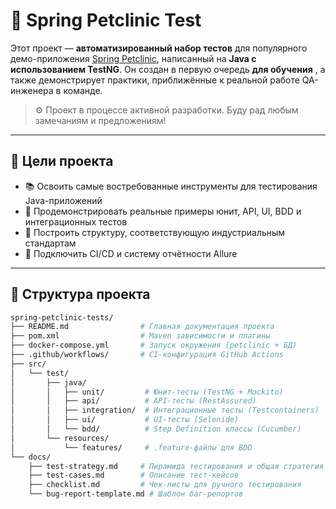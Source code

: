# 🧪 Spring Petclinic Test

Этот проект — **автоматизированный набор тестов** для популярного
демо-приложения [Spring Petclinic](https://github.com/SalavatYuldashev/spring-petclinic), написанный на **Java с
использованием TestNG**.
Он создан в первую очередь **для обучения** , а также демонстрирует практики, приближённые к реальной работе QA-инженера
в команде.

> ⚙️ Проект в процессе активной разработки. Буду рад любым замечаниям и предложениям!

---

## 🎯 Цели проекта

- 📚 Освоить самые востребованные инструменты для тестирования Java-приложений
- 💼 Продемонстрировать реальные примеры юнит, API, UI, BDD и интеграционных тестов
- 🧱 Построить структуру, соответствующую индустриальным стандартам
- 🚀 Подключить CI/CD и систему отчётности Allure

---

## 📂 Структура проекта

```bash
spring-petclinic-tests/
├── README.md                # Главная документация проекта
├── pom.xml                  # Maven зависимости и плагины
├── docker-compose.yml       # Запуск окружения (petclinic + БД)
├── .github/workflows/       # CI-конфигурация GitHub Actions
├── src/
│   └── test/
│       ├── java/
│       │   ├── unit/         # Юнит-тесты (TestNG + Mockito)
│       │   ├── api/          # API-тесты (RestAssured)
│       │   ├── integration/  # Интеграционные тесты (Testcontainers)
│       │   ├── ui/           # UI-тесты (Selenide)
│       │   └── bdd/          # Step Definition классы (Cucumber)
│       └── resources/
│           └── features/     # .feature-файлы для BDD
└── docs/
    ├── test-strategy.md     # Пирамида тестирования и общая стратегия
    ├── test-cases.md        # Описание тест-кейсов
    ├── checklist.md         # Чек-листы для ручного тестирования
    └── bug-report-template.md # Шаблон баг-репортов

